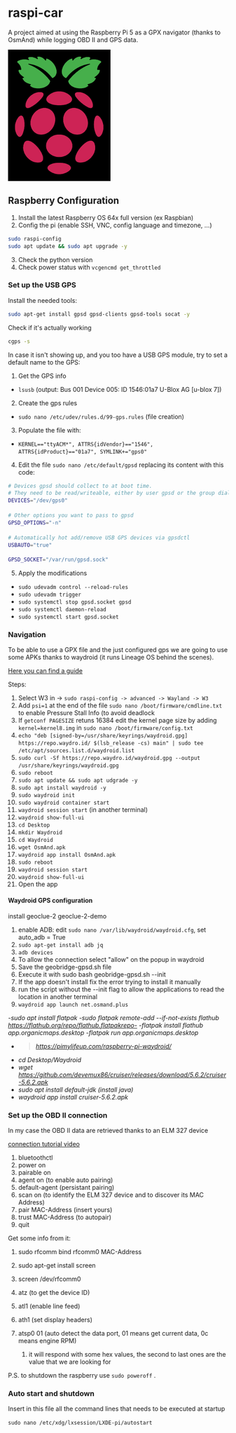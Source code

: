 # raspi-car

A project aimed at using the Raspberry Pi 5 as a GPX navigator (thanks to OsmAnd) while logging OBD II and GPS data.

![1755167269282](image/README/1755167269282.png)

## Raspberry Configuration

1. Install the latest Raspberry OS 64x full version (ex Raspbian)
2. Config the pi (enable SSH, VNC, config language and timezone, ...)

```bash
sudo raspi-config
sudo apt update && sudo apt upgrade -y
```

3. Check the python version
4. Check power status with `vcgencmd get_throttled`

### Set up the USB GPS

Install the needed tools:

```bash
sudo apt-get install gpsd gpsd-clients gpsd-tools socat -y
```

Check if it's actually working

```bash
cgps -s
```

In case it isn't showing up, and you too have a USB GPS module, try to set a default name to the GPS:

1) Get the GPS info

- `lsusb` (output: Bus 001 Device 005: ID 1546:01a7 U-Blox AG [u-blox 7])

2) Create the gps rules

- `sudo nano /etc/udev/rules.d/99-gps.rules` (file creation)

3) Populate the file with:

- `KERNEL=="ttyACM*", ATTRS{idVendor}=="1546", ATTRS{idProduct}=="01a7", SYMLINK+="gps0"`

4) Edit the file `sudo nano /etc/default/gpsd`  replacing its content with this code:

```bash
# Devices gpsd should collect to at boot time.
# They need to be read/writeable, either by user gpsd or the group dialout.
DEVICES="/dev/gps0"

# Other options you want to pass to gpsd
GPSD_OPTIONS="-n"

# Automatically hot add/remove USB GPS devices via gpsdctl
USBAUTO="true"

GPSD_SOCKET="/var/run/gpsd.sock"
```

5) Apply the modifications

- `sudo udevadm control --reload-rules`
- `sudo udevadm trigger`
- `sudo systemctl stop gpsd.socket gpsd `
- `sudo systemctl daemon-reload `
- `sudo systemctl start gpsd.socket`

### Navigation

To be able to use a GPX file and the just configured gps we are going to use some APKs thanks to waydroid (it runs Lineage OS behind the scenes).

[Here you can find a guide](https://www.xda-developers.com/run-android-apps-raspberry-pi-how/)

Steps:

1. Select W3 in -> `sudo raspi-config -> advanced -> Wayland -> W3`
2. Add `psi=1` at the end of the file `sudo nano /boot/firmware/cmdline.txt` to enable Pressure Stall Info (to avoid deadlock
3. If `getconf PAGESIZE` retuns 16384 edit the kernel page size by adding `kernel=kernel8.img` in `sudo nano /boot/firmware/config.txt`
4. `echo "deb [signed-by=/usr/share/keyrings/waydroid.gpg] https://repo.waydro.id/ $(lsb_release -cs) main" | sudo tee /etc/apt/sources.list.d/waydroid.list`
5. `sudo curl -Sf https://repo.waydro.id/waydroid.gpg --output /usr/share/keyrings/waydroid.gpg`
6. `sudo reboot`
7. `sudo apt update && sudo apt udgrade -y`
8. `sudo apt install waydroid -y`
9. `sudo waydroid init`
10. `sudo waydroid container start`
11. `waydroid session start` (in another terminal)
12. `waydroid show-full-ui`
13. `cd Desktop`
14. `mkdir Waydroid`
15. `cd Waydroid`
16. `wget OsmAnd.apk`
17. `waydroid app install OsmAnd.apk`
18. `sudo reboot`
19. `waydroid session start`
20. `waydroid show-full-ui`
21. Open the app

#### Waydroid GPS configuration

install geoclue-2 geoclue-2-demo

1) enable ADB: edit `sudo nano /var/lib/waydroid/waydroid.cfg`, set auto_adb = True
2) `sudo apt-get install adb jq`
3) `adb devices`
4) To allow the connection select "allow" on the popup in waydroid
5) Save the geobridge-gpsd.sh file
6) Execute it with sudo bash geobridge-gpsd.sh --init
7) If the app doesn't install fix the error trying to install it manually
8) run the script without the --init flag to allow the applications to read the location in another terminal
9) `waydroid app launch net.osmand.plus`

*-sudo apt install flatpak
-sudo flatpak remote-add --if-not-exists flathub https://flathub.org/repo/flathub.flatpakrepo-
-flatpak install flathub app.organicmaps.desktop
-flatpak run app.organicmaps.desktop*

- > *https://pimylifeup.com/raspberry-pi-waydroid/*
  >
- *cd Desktop/Waydroid*
- *wget https://github.com/devemux86/cruiser/releases/download/5.6.2/cruiser-5.6.2.apk*
- *sudo apt install default-jdk (install java)*
- *waydroid app install cruiser-5.6.2.apk*

### Set up the OBD II connection

In my case the OBD II data are retrieved thanks to an ELM 327 device

[connection tutorial video](https://www.youtube.com/watch?v=DABytIdutKk)

1) bluetoothctl
2) power on
3) pairable on
4) agent on (to enable auto pairing)
5) default-agent (persistant pairing)
6) scan on (to identify the ELM 327 device and to discover its MAC Address)
7) pair MAC-Address (insert yours)
8) trust MAC-Address (to autopair)
9) quit

Get some info from it:

1) sudo rfcomm bind rfcomm0 MAC-Address
2) sudo apt-get install screen
3) screen /dev/rfcomm0
4) atz (to get the device ID)
5) atl1 (enable line feed)
6) ath1 (set display headers)
7) atsp0 01 (auto detect the data port, 01 means get current data, 0c means engine RPM)

   1) it will respond with some hex values, the second to last ones are the value that we are looking for


P.S. to shutdown the raspberry use `sudo poweroff` .

### Auto start and shutdown

Insert in this file all the command lines that needs to be executed at startup

`sudo nano /etc/xdg/lxsession/LXDE-pi/autostart`
